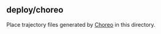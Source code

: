 ## deploy/choreo

Place trajectory files generated by [Choreo](https://github.com/SleipnirGroup/Choreo) in this directory.
